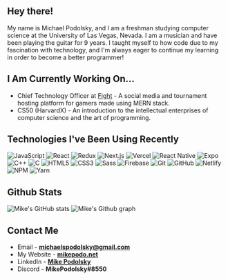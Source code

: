 ## Hey there!

My name is Michael Podolsky, and I am a freshman studying computer science at the University of Las Vegas, Nevada. I am a musician and have been playing the guitar for 9 years. I taught myself to how code due to my fascination with technology, and I'm always eager to continue my learning in order to become a better programmer!

## I Am Currently Working On...

- Chief Technology Officer at [Fight](https://fighttm.com) - A social media and tournament hosting platform for gamers made using MERN stack.
- CS50 (HarvardX) - An introduction to the intellectual enterprises of computer science and the art of programming.

## Technologies I've Been Using Recently

![JavaScript](https://img.shields.io/badge/-JavaScript-000000?style=flat&logo=javascript)
![React](https://img.shields.io/badge/-React-000000?style=flat&logo=React&logoColor=61DAFB)
![Redux](https://img.shields.io/badge/-Redux-000000?style=flat&logo=Redux)
![Next.js](https://img.shields.io/badge/-Next.js-000000?style=flat&logo=next.js&logoColor=339933)
![Vercel](https://img.shields.io/badge/-Vercel-000000?style=flat&logo=vercel)
![React Native](https://img.shields.io/badge/-React%20Native-000000?style=flat&logo=react&logoColor=c98ff2)
![Expo](https://img.shields.io/badge/-Expo-000000?style=flat&logo=expo)
![C++](https://img.shields.io/badge/-C++-000000?style=flat&logo=cplusplus&logoColor=007ac3)
![C](https://img.shields.io/badge/-C-000000?style=flat&logo=c&logoColor=007ac3)
![HTML5](https://img.shields.io/badge/-HTML5-000000?style=flat&logo=HTML5)
![CSS3](https://img.shields.io/badge/-CSS3-000000?style=flat&logo=CSS3&logoColor=2f9ed1)
![Sass](https://img.shields.io/badge/-Sass-000000?style=flat&logo=Sass)
![Firebase](https://img.shields.io/badge/-Firebase-000000?style=flat&logo=firebase&logoColor=FCC624)
![Git](https://img.shields.io/badge/-Git-000000?style=flat&logo=git&logoColor=F05032)
![GitHub](https://img.shields.io/badge/-GitHub-000000?style=flat&logo=github&logoColor=FFFFFF)
![Netlify](https://img.shields.io/badge/-Netlify-000000?style=flat&logo=netlify&logoColor=F05032)
![NPM](https://img.shields.io/badge/-NPM-000000?style=flat&logo=npm&logoColor=339933)
![Yarn](https://img.shields.io/badge/-Yarn-000000?style=flat&logo=yarn&logoColor=F05032)

## Github Stats
![Mike's GitHub stats](https://github-readme-stats.vercel.app/api?username=mikepodo&count_private=true&include_all_commits=true&show_icons=true&theme=dark&icon_color=fff&bg_color=000)
![Mike's Github graph](https://activity-graph.herokuapp.com/graph?username=MikePodo&theme=react-dark&line=aaaaaa&&bg_color=000000&color=ffffff)

## Contact Me
- Email - **michaelspodolsky@gmail.com**
- My Website - [**mikepodo.net**](https://www.mikepodo.net)
- LinkedIn - [**Mike Podolsky**](https://www.linkedin.com/in/mikepodo/)
- Discord - **MikePodolsky#8550**
<!--
**MikePodo/MikePodo** is a ✨ _special_ ✨ repository because its `README.md` (this file) appears on your GitHub profile.

Here are some ideas to get you started:

- 🔭 I’m currently working on ...
- 🌱 I’m currently learning ...
- 👯 I’m looking to collaborate on ...
- 🤔 I’m looking for help with ...
- 💬 Ask me about ...
- 📫 How to reach me: ...
- 😄 Pronouns: ...
- ⚡ Fun fact: ...
-->

